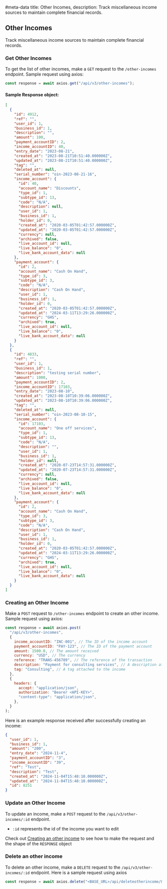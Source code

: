 #meta-data title: Other Incomes, description: Track miscellaneous income sources to maintain complete financial records.

## Other Incomes

Track miscellaneous income sources to maintain complete financial records.

### Get Other Incomes

To get the list of other incomes, make a `GET` request to the `/other-incomes` endpoint. Sample request using axios:

```js
const response = await axios.get("/api/v3/other-incomes");
```

#### Sample Response object:

```json
[
  {
    "id": 4912,
    "ref": "",
    "user_id": 1,
    "business_id": 1,
    "description": "",
    "amount": 100,
    "payment_accountID": 2,
    "income_accountID": 40,
    "entry_date": "2023-08-21",
    "created_at": "2023-08-21T10:51:40.000000Z",
    "updated_at": "2023-08-21T10:51:40.000000Z",
    "tag": "",
    "deleted_at": null,
    "serial_number": "oin-2023-08-21-16",
    "income_account": {
      "id": 40,
      "account_name": "Discounts",
      "type_id": 1,
      "subtype_id": 13,
      "code": "N/A",
      "description": null,
      "user_id": 1,
      "business_id": 1,
      "holder_id": 0,
      "created_at": "2020-03-05T01:42:57.000000Z",
      "updated_at": "2020-03-05T01:42:57.000000Z",
      "currency": null,
      "archived": false,
      "live_account_id": null,
      "live_balance": "0",
      "live_bank_account_data": null
    },
    "payment_account": {
      "id": 2,
      "account_name": "Cash On Hand",
      "type_id": 3,
      "subtype_id": 3,
      "code": "N/A",
      "description": "Cash On Hand",
      "user_id": 1,
      "business_id": 1,
      "holder_id": 0,
      "created_at": "2020-03-05T01:42:57.000000Z",
      "updated_at": "2024-03-11T13:29:26.000000Z",
      "currency": "GHS",
      "archived": true,
      "live_account_id": null,
      "live_balance": "0",
      "live_bank_account_data": null
    }
  },
  {
    "id": 4833,
    "ref": "",
    "user_id": 1,
    "business_id": 1,
    "description": "testing serial number",
    "amount": 1000,
    "payment_accountID": 2,
    "income_accountID": 17103,
    "entry_date": "2023-08-10",
    "created_at": "2023-08-10T10:39:06.000000Z",
    "updated_at": "2023-08-10T10:39:06.000000Z",
    "tag": "",
    "deleted_at": null,
    "serial_number": "oin-2023-08-10-15",
    "income_account": {
      "id": 17103,
      "account_name": "One off services",
      "type_id": 1,
      "subtype_id": 13,
      "code": "N/A",
      "description": "",
      "user_id": 1,
      "business_id": 1,
      "holder_id": null,
      "created_at": "2020-07-23T14:57:31.000000Z",
      "updated_at": "2020-07-23T14:57:31.000000Z",
      "currency": null,
      "archived": false,
      "live_account_id": null,
      "live_balance": "0",
      "live_bank_account_data": null
    },
    "payment_account": {
      "id": 2,
      "account_name": "Cash On Hand",
      "type_id": 3,
      "subtype_id": 3,
      "code": "N/A",
      "description": "Cash On Hand",
      "user_id": 1,
      "business_id": 1,
      "holder_id": 0,
      "created_at": "2020-03-05T01:42:57.000000Z",
      "updated_at": "2024-03-11T13:29:26.000000Z",
      "currency": "GHS",
      "archived": true,
      "live_account_id": null,
      "live_balance": "0",
      "live_bank_account_data": null
    }
  }
]
```

### Creating an Other Income

Make a `POST` request to `/other-incomes` endpoint to create an other income. Sample request using axios:

```js
const response = await axios.post(
  "/api/v3/other-incomes",
  {
    income_accountID: "INC-001", // The ID of the income account
    payment_accountID: "PAY-123", // The ID of the payment account
    amount: 1500.0, // The amount received
    currency: "USD", // The currency
    reference: "TRANS-456789", // The reference of the transaction
    description: "Payment for consulting services", // A description attached to the income
    tag: "Consulting", // A tag attached to the income
  },
  {
    headers: {
      accept: "application/json",
      authorization: "Bearer <API-KEY>",
      "content-type": "application/json",
    },
  }
);
```

Here is an example response received after successfully creating an income:

```json
{
  "user_id": 1,
  "business_id": 1,
  "amount": "200",
  "entry_date": "2024-11-4",
  "payment_accountID": "3",
  "income_accountID": "39",
  "ref": "Test",
  "description": "Test",
  "created_at": "2024-11-04T15:48:10.000000Z",
  "updated_at": "2024-11-04T15:48:10.000000Z",
  "id": 8251
}
```

### Update an Other Income

To update an income, make a `POST` request to the `/api/v3/other-incomes/:id` endpoint.

- `:id` represents the id of the income you want to edit

Check out <a href="#creating-an-other-income">Creating an other income</a> to see how to make the request and the shape of the `RESPONSE` object

### Delete an other income

To delete an other income, make a `DELETE` request to the `/api/v3/other-incomes/:id` endpoint. Here is a sample request using axios

```js
const response = await axios.delete("<BASE_URL>/api/deleteotherincome/8251");
```
